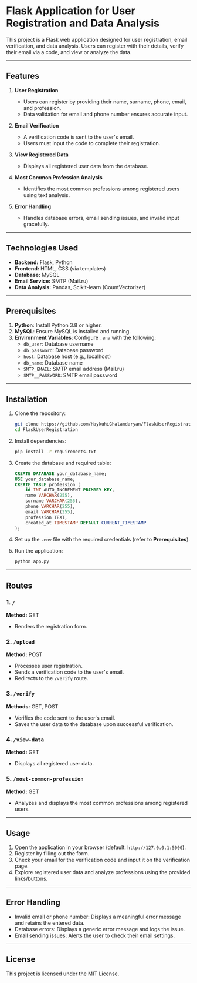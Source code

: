 # Flask Application for User Registration and Data Analysis

This project is a Flask web application designed for user registration, email verification, and data analysis. Users can register with their details, verify their email via a code, and view or analyze the data.

---

## Features

1. **User Registration**
   - Users can register by providing their name, surname, phone, email, and profession.
   - Data validation for email and phone number ensures accurate input.

2. **Email Verification**
   - A verification code is sent to the user's email.
   - Users must input the code to complete their registration.

3. **View Registered Data**
   - Displays all registered user data from the database.

4. **Most Common Profession Analysis**
   - Identifies the most common professions among registered users using text analysis.

5. **Error Handling**
   - Handles database errors, email sending issues, and invalid input gracefully.

---

## Technologies Used

- **Backend:** Flask, Python
- **Frontend:** HTML, CSS (via templates)
- **Database:** MySQL
- **Email Service:** SMTP (Mail.ru)
- **Data Analysis:** Pandas, Scikit-learn (CountVectorizer)

---

## Prerequisites

1. **Python**: Install Python 3.8 or higher.
2. **MySQL**: Ensure MySQL is installed and running.
3. **Environment Variables**: Configure `.env` with the following:
   - `db_user`: Database username
   - `db_password`: Database password
   - `host`: Database host (e.g., localhost)
   - `db_name`: Database name
   - `SMTP_EMAIL`: SMTP email address (Mail.ru)
   - `SMTP__PASSWORD`: SMTP email password

---

## Installation

1. Clone the repository:
   ```bash
   git clone https://github.com/HaykuhiGhalamdaryan/FlaskUserRegistration.git
   cd FlaskUserRegistration
   ```

2. Install dependencies:
   ```bash
   pip install -r requirements.txt
   ```

3. Create the database and required table:
   ```sql
   CREATE DATABASE your_database_name;
   USE your_database_name;
   CREATE TABLE profession (
       id INT AUTO_INCREMENT PRIMARY KEY,
       name VARCHAR(255),
       surname VARCHAR(255),
       phone VARCHAR(255),
       email VARCHAR(255),
       profession TEXT,
       created_at TIMESTAMP DEFAULT CURRENT_TIMESTAMP
   );
   ```

4. Set up the `.env` file with the required credentials (refer to **Prerequisites**).

5. Run the application:
   ```bash
   python app.py
   ```

---

## Routes

### 1. `/`
**Method:** GET
- Renders the registration form.

### 2. `/upload`
**Method:** POST
- Processes user registration.
- Sends a verification code to the user's email.
- Redirects to the `/verify` route.

### 3. `/verify`
**Methods:** GET, POST
- Verifies the code sent to the user's email.
- Saves the user data to the database upon successful verification.

### 4. `/view-data`
**Method:** GET
- Displays all registered user data.

### 5. `/most-common-profession`
**Method:** GET
- Analyzes and displays the most common professions among registered users.

---

## Usage

1. Open the application in your browser (default: `http://127.0.0.1:5000`).
2. Register by filling out the form.
3. Check your email for the verification code and input it on the verification page.
4. Explore registered user data and analyze professions using the provided links/buttons.

---

## Error Handling

- Invalid email or phone number: Displays a meaningful error message and retains the entered data.
- Database errors: Displays a generic error message and logs the issue.
- Email sending issues: Alerts the user to check their email settings.

---

## License

This project is licensed under the MIT License.

